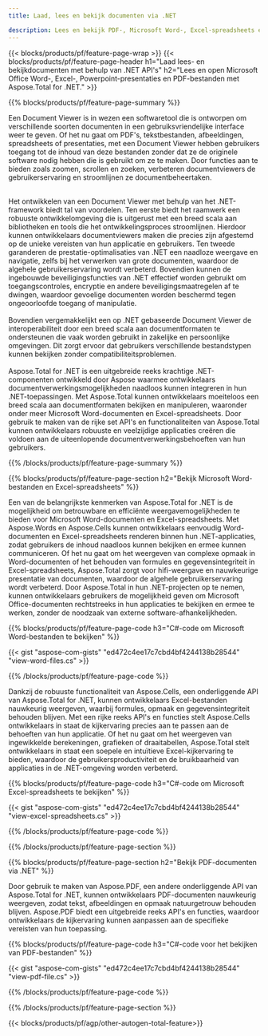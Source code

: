 ```yaml
---
title: Laad, lees en bekijk documenten via .NET 

description: Lees en bekijk PDF-, Microsoft Word-, Excel-spreadsheets en PowerPoint-presentaties via uw .NET-applicatie. C#-code vermeld.
---
```


{{< blocks/products/pf/feature-page-wrap >}}
{{< blocks/products/pf/feature-page-header h1="Laad lees- en bekijkdocumenten met behulp van .NET API's" h2="Lees en open Microsoft Office Word-, Excel-, Powerpoint-presentaties en PDF-bestanden met Aspose.Total for .NET." >}}

{{% blocks/products/pf/feature-page-summary %}}

Een Document Viewer is in wezen een softwaretool die is ontworpen om verschillende soorten documenten in een gebruiksvriendelijke interface weer te geven. Of het nu gaat om PDF's, tekstbestanden, afbeeldingen, spreadsheets of presentaties, met een Document Viewer hebben gebruikers toegang tot de inhoud van deze bestanden zonder dat ze de originele software nodig hebben die is gebruikt om ze te maken. Door functies aan te bieden zoals zoomen, scrollen en zoeken, verbeteren documentviewers de gebruikerservaring en stroomlijnen ze documentbeheertaken. <br /> <br />

Het ontwikkelen van een Document Viewer met behulp van het .NET-framework biedt tal van voordelen. Ten eerste biedt het raamwerk een robuuste ontwikkelomgeving die is uitgerust met een breed scala aan bibliotheken en tools die het ontwikkelingsproces stroomlijnen. Hierdoor kunnen ontwikkelaars documentviewers maken die precies zijn afgestemd op de unieke vereisten van hun applicatie en gebruikers. Ten tweede garanderen de prestatie-optimalisaties van .NET een naadloze weergave en navigatie, zelfs bij het verwerken van grote documenten, waardoor de algehele gebruikerservaring wordt verbeterd. Bovendien kunnen de ingebouwde beveiligingsfuncties van .NET effectief worden gebruikt om toegangscontroles, encryptie en andere beveiligingsmaatregelen af te dwingen, waardoor gevoelige documenten worden beschermd tegen ongeoorloofde toegang of manipulatie. <br />
<br />
Bovendien vergemakkelijkt een op .NET gebaseerde Document Viewer de interoperabiliteit door een breed scala aan documentformaten te ondersteunen die vaak worden gebruikt in zakelijke en persoonlijke omgevingen. Dit zorgt ervoor dat gebruikers verschillende bestandstypen kunnen bekijken zonder compatibiliteitsproblemen.
<br /><br />
Aspose.Total for .NET is een uitgebreide reeks krachtige .NET-componenten ontwikkeld door Aspose waarmee ontwikkelaars documentverwerkingsmogelijkheden naadloos kunnen integreren in hun .NET-toepassingen. Met Aspose.Total kunnen ontwikkelaars moeiteloos een breed scala aan documentformaten bekijken en manipuleren, waaronder onder meer Microsoft Word-documenten en Excel-spreadsheets. Door gebruik te maken van de rijke set API's en functionaliteiten van Aspose.Total kunnen ontwikkelaars robuuste en veelzijdige applicaties creëren die voldoen aan de uiteenlopende documentverwerkingsbehoeften van hun gebruikers.

{{% /blocks/products/pf/feature-page-summary  %}}

{{% blocks/products/pf/feature-page-section  h2="Bekijk Microsoft Word-bestanden en Excel-spreadsheets" %}}

Een van de belangrijkste kenmerken van Aspose.Total for .NET is de mogelijkheid om betrouwbare en efficiënte weergavemogelijkheden te bieden voor Microsoft Word-documenten en Excel-spreadsheets. Met Aspose.Words en Aspose.Cells kunnen ontwikkelaars eenvoudig Word-documenten en Excel-spreadsheets renderen binnen hun .NET-applicaties, zodat gebruikers de inhoud naadloos kunnen bekijken en ermee kunnen communiceren. Of het nu gaat om het weergeven van complexe opmaak in Word-documenten of het behouden van formules en gegevensintegriteit in Excel-spreadsheets, Aspose.Total zorgt voor hifi-weergave en nauwkeurige presentatie van documenten, waardoor de algehele gebruikerservaring wordt verbeterd. Door Aspose.Total in hun .NET-projecten op te nemen, kunnen ontwikkelaars gebruikers de mogelijkheid geven om Microsoft Office-documenten rechtstreeks in hun applicaties te bekijken en ermee te werken, zonder de noodzaak van externe software-afhankelijkheden.

{{% blocks/products/pf/feature-page-code h3="C#-code om Microsoft Word-bestanden te bekijken" %}}

{{< gist "aspose-com-gists" "ed472c4ee17c7cbd4bf4244138b28544" "view-word-files.cs" >}}

{{% /blocks/products/pf/feature-page-code  %}}

Dankzij de robuuste functionaliteit van Aspose.Cells, een onderliggende API van Aspose.Total for .NET, kunnen ontwikkelaars Excel-bestanden nauwkeurig weergeven, waarbij formules, opmaak en gegevensintegriteit behouden blijven. Met een rijke reeks API's en functies stelt Aspose.Cells ontwikkelaars in staat de kijkervaring precies aan te passen aan de behoeften van hun applicatie. Of het nu gaat om het weergeven van ingewikkelde berekeningen, grafieken of draaitabellen, Aspose.Total stelt ontwikkelaars in staat een soepele en intuïtieve Excel-kijkervaring te bieden, waardoor de gebruikersproductiviteit en de bruikbaarheid van applicaties in de .NET-omgeving worden verbeterd.

{{% blocks/products/pf/feature-page-code h3="C#-code om Microsoft Excel-spreadsheets te bekijken" %}}

{{< gist "aspose-com-gists" "ed472c4ee17c7cbd4bf4244138b28544" "view-excel-spreadsheets.cs" >}}

{{% /blocks/products/pf/feature-page-code  %}}

{{% /blocks/products/pf/feature-page-section %}}

{{% blocks/products/pf/feature-page-section  h2="Bekijk PDF-documenten via .NET" %}}

Door gebruik te maken van Aspose.PDF, een andere onderliggende API van Aspose.Total for .NET, kunnen ontwikkelaars PDF-documenten nauwkeurig weergeven, zodat tekst, afbeeldingen en opmaak natuurgetrouw behouden blijven. Aspose.PDF biedt een uitgebreide reeks API's en functies, waardoor ontwikkelaars de kijkervaring kunnen aanpassen aan de specifieke vereisten van hun toepassing.

{{% blocks/products/pf/feature-page-code h3="C#-code voor het bekijken van PDF-bestanden" %}}

{{< gist "aspose-com-gists" "ed472c4ee17c7cbd4bf4244138b28544" "view-pdf-file.cs" >}}

{{% /blocks/products/pf/feature-page-code  %}}

{{% /blocks/products/pf/feature-page-section %}}

{{< blocks/products/pf/agp/other-autogen-total-feature>}}